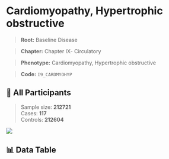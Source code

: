 # Cardiomyopathy, Hypertrophic obstructive

> **Root:** Baseline Disease  

> **Chapter:** Chapter IX- Circulatory  

> **Phenotype:** Cardiomyopathy, Hypertrophic obstructive  

> **Code:** `I9_CARDMYOHYP`

## 🧪 All Participants  
> Sample size: **212721**  
> Cases: **117**  
> Controls: **212604**
<img src="/Sensitive/Figures/ALL/Incidence/I9_CARDMYOHYP.png"/>

## 📊 Data Table
<CsvTableMRF src="/Sensitive/Data/ALL/Incidence/COX_I9_CARDMYOHYP.csv"/>

